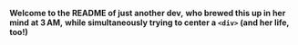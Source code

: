 **Welcome to the README of just another dev,**
**who brewed this up in her mind at 3 AM,**
**while simultaneously trying to center a `<div>` (and her life, too!)**


<!--
**patcodes-01/patcodes-01** is a ✨ _special_ ✨ repository because its `README.md` (this file) appears on your GitHub profile.

Here are some ideas to get you started:

- 🔭 I’m currently working on ...
- 🌱 I’m currently learning ...
- 👯 I’m looking to collaborate on ...
- 🤔 I’m looking for help with ...
- 💬 Ask me about ...
- 📫 How to reach me: ...
- 😄 Pronouns: ...
- ⚡ Fun fact: ...
-->
